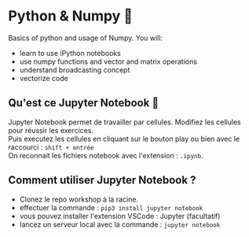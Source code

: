 # Python & Numpy :snake:

Basics of python and usage of Numpy. You will:
- learn to use iPython notebooks
- use numpy functions and vector and matrix operations
- understand broadcasting concept
- vectorize code

## Qu'est ce Jupyter Notebook  :book:

Jupyter Notebook permet de travailler par cellules. Modifiez les cellules pour réussir les exercices.  
Puis executez les cellules en cliquant sur le bouton play ou bien avec le raccourci : ```shift + entrée```  
On reconnait les fichiers notebook avec l'extension :  ```.ipynb```.


## Comment utiliser Jupyter Notebook ?
- Clonez le repo workshop à la racine.
- effectuer la commande : ```pip3 install jupyter notebook```
- vous pouvez installer l'extension VSCode : Jupyter (facultatif)
- lancez un serveur local avec la commande : ```jupyter notebook```
